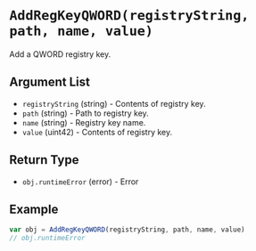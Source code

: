 # `AddRegKeyQWORD(registryString, path, name, value)`

Add a QWORD registry key.

## Argument List

 * `registryString` (string) - Contents of registry key.
 * `path` (string) - Path to registry key.
 * `name` (string) - Registry key name.
 * `value` (uint42) - Contents of registry key.

## Return Type

 * `obj.runtimeError` (error) - Error

## Example

```js
var obj = AddRegKeyQWORD(registryString, path, name, value)
// obj.runtimeError
```

